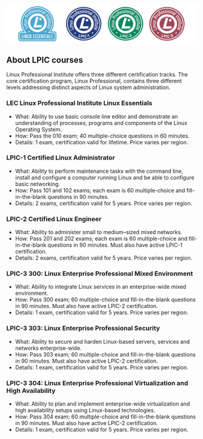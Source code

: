 <p align="center">
<a href="https://www.lpi.org/our-certifications/summary-of-certifications"></a><img src="images/lpic.png"></p>

## About LPIC courses
Linux Professional Institute offers three different certification tracks. The core certification program, Linux Professional, contains three different levels addressing distinct aspects of Linux system administration.

### LEC Linux Professional Institute Linux Essentials
- What: Ability to use basic console line editor and demonstrate an understanding of processes, programs and components of the Linux Operating System.
- How: Pass the 010 exam; 40 multiple-choice questions in 60 minutes.
- Details: 1 exam, certification valid for lifetime. Price varies per region.

### LPIC-1 Certified Linux Administrator
- What: Ability to perform maintenance tasks with the command line, install and configure a computer running Linux and be able to configure basic networking.
- How: Pass 101 and 102 exams; each exam is 60 multiple-choice and fill-in-the-blank questions in 90 minutes.
- Details: 2 exams, certification valid for 5 years. Price varies per region.

### LPIC-2 Certified Linux Engineer
- What: Ability to administer small to medium–sized mixed networks.
- How: Pass 201 and 202 exams; each exam is 60 multiple-choice and fill-in-the-blank questions in 90 minutes. Must also have active LPIC-1 certification.
- Details: 2 exams, certification valid for 5 years. Price varies per region.

### LPIC-3 300: Linux Enterprise Professional Mixed Environment 
- What: Ability to integrate Linux services in an enterprise-wide mixed environment.
- How: Pass 300 exam; 60 multiple-choice and fill-in-the-blank questions in 90 minutes. Must also have active LPIC-2 certification.
- Details: 1 exam, certification valid for 5 years. Price varies per region.

### LPIC-3 303: Linux Enterprise Professional Security
- What: Ability to secure and harden Linux-based servers, services and networks enterprise-wide.
- How: Pass 303 exam; 60 multiple-choice and fill-in-the-blank questions in 90 minutes. Must also have active LPIC-2 certification.
- Details: 1 exam, certification valid for 5 years. Price varies per region.

### LPIC-3 304: Linux Enterprise Professional Virtualization and High Availability
- What: Ability to plan and implement enterprise-wide virtualization and high availability setups using Linux-based technologies.
- How: Pass 304 exam; 60 multiple-choice and fill-in-the-blank questions in 90 minutes. Must also have active LPIC-2 certification.
- Details: 1 exam, certification valid for 5 years. Price varies per region.
